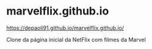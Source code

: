# marvelflix.github.io

https://depaoli91.github.io/marvelflix.github.io/


Clone da página inicial da NetFlix com filmes da Marvel


